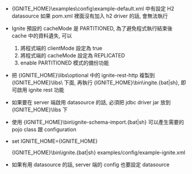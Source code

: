 * {IGNITE_HOME}\examples\config\example-default.xml 中有設定 H2 datasource
       如果 pom.xml 裡面沒有加入 h2 driver 的話, 會無法執行
* Ignite 預設的 cacheMode 是 PARTITIONED, 為了避免程式執行結束後 cache 中的資料遺失, 可以
    1. 將程式端的 clientMode 設定為 true
    2. 將程式端的 cacheMode 設定為 REPLICATED
    3. enable PARTITIONED 模式的備份功能 <property name="backups" value="1"/>
* 把 {IGNITE_HOME}\libs\optional 中的  ignite-rest-http 複製到   {IGNITE_HOME}\libs\ 下面, 
       再執行   {IGNITE_HOME}\bin\ingite.{bat|sh}, 即可啟用 ignite rest 功能
* 如果要在 server 端啟用 datasource 的話, 必須把 jdbc driver jar 放到  {IGNITE_HOME}\libs 下
* 使用   {IGNITE_HOME}\bin\ignite-schema-import.{bat|sh} 可以產生需要的 pojo class 跟  configuration
* set IGNITE_HOME={IGNITE_HOME}

  {IGNITE_HOME}\bin\ignite.{bat|sh} examples/config/example-ignite.xml
  
* 如果有用 datasource 的話, server 端的 config 也要設定 datasource